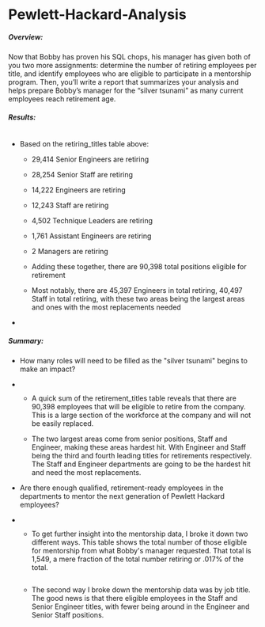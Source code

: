 # Pewlett-Hackard-Analysis

##### Overview:

Now that Bobby has proven his SQL chops, his manager has given both of you two more assignments: determine the number of retiring employees per title, and identify employees who are eligible to participate in a mentorship program. Then, you’ll write a report that summarizes your analysis and helps prepare Bobby’s manager for the “silver tsunami” as many current employees reach retirement age.

##### Results:

![]()

- Based on the retiring_titles table above:

  - 29,414 Senior Engineers are retiring
  - 28,254 Senior Staff are retiring
  - 14,222 Engineers are retiring
  - 12,243 Staff are retiring
  - 4,502 Technique Leaders are retiring
  - 1,761 Assistant Engineers are retiring
  - 2 Managers are retiring

  - Adding these together, there are 90,398 total positions eligible for retirement
  - Most notably, there are 45,397 Engineers in total retiring, 40,497 Staff in total retiring, with these two areas being the largest areas and ones with the most replacements needed

- 

##### Summary:

- How many roles will need to be filled as the "silver tsunami" begins to make an impact?

- ![]()

  - A quick sum of the retirement_titles table reveals that there are 90,398 employees that will be eligible to retire from the company. This is a large section of the workforce at the company and will not be easily replaced.

  - The two largest areas come from senior positions, Staff and Engineer, making these areas hardest hit. With Engineer and Staff being the third and fourth leading titles for retirements respectively. The Staff and Engineer departments are going to be the hardest hit and need the most replacements.

- Are there enough qualified, retirement-ready employees in the departments to mentor the next generation of Pewlett Hackard employees?

- ![]()

  - To get further insight into the mentorship data, I broke it down two different ways. This table shows the total number of those eligible for mentorship from what Bobby's manager requested. That total is 1,549, a mere fraction of the total number retiring or .017% of the total.

  ![]()

  - The second way I broke down the mentorship data was by job title. The good news is that there eligible employees in the Staff and Senior Engineer titles, with fewer being around in the Engineer and Senior Staff positions.

